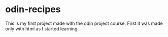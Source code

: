 # odin-recipes

This is my first project made with the odin project course. 
First it was made only with html as I started learning. 